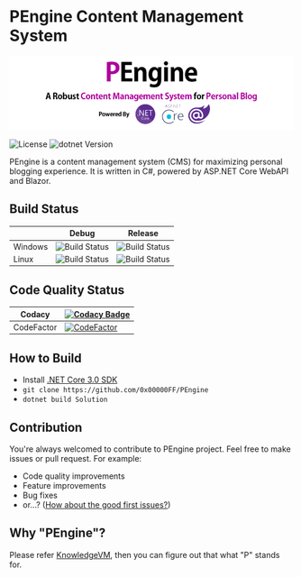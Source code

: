 # PEngine Content Management System

<p align="center">
    <img src="Documentation/PEngineBanner.png" />
</p>

![License](https://img.shields.io/github/license/0x00000FF/PEngine) ![dotnet Version](https://img.shields.io/badge/dotnet-3.0-blueviolet)

PEngine is a content management system (CMS) for maximizing personal blogging experience. It is written in C#, powered by ASP.NET Core WebAPI and Blazor.

## Build Status

|         | Debug | Release |
|---------|-------|---------|
| Windows | ![Build Status](https://github.com/0x00000FF/PEngine/workflows/Windows%20Debug/badge.svg)  | ![Build Status](https://github.com/0x00000FF/PEngine/workflows/Windows/badge.svg) |
| Linux   | ![Build Status](https://github.com/0x00000FF/PEngine/workflows/Linux%20Debug/badge.svg)  | ![Build Status](https://github.com/0x00000FF/PEngine/workflows/Linux/badge.svg) |

## Code Quality Status

| Codacy     | [![Codacy Badge](https://api.codacy.com/project/badge/Grade/33bfd0a3367e497984b2866c7b68f92e)](https://www.codacy.com/manual/0x00000FF/PEngine?utm_source=github.com&amp;utm_medium=referral&amp;utm_content=0x00000FF/PEngine&amp;utm_campaign=Badge_Grade)  |
|------------|---|
| CodeFactor | [![CodeFactor](https://www.codefactor.io/repository/github/0x00000ff/pengine/badge/master)](https://www.codefactor.io/repository/github/0x00000ff/pengine/overview/master)  |

## How to Build

 * Install [.NET Core 3.0 SDK](https://dotnet.microsoft.com/download)
 * `git clone https://github.com/0x00000FF/PEngine`
 * `dotnet build Solution`

## Contribution

You're always welcomed to contribute to PEngine project. Feel free to make issues or pull request. For example:

 * Code quality improvements
 * Feature improvements
 * Bug fixes
 * or...? ([How about the good first issues?](https://github.com/0x00000FF/PEngine/issues?q=is%3Aissue+is%3Aopen+label%3A%22Good+First+Issue%22))

## Why "PEngine"?

Please refer [KnowledgeVM](https://github.com/0x00000ff/knowledge-vm), then you can figure out that what "P" stands for.